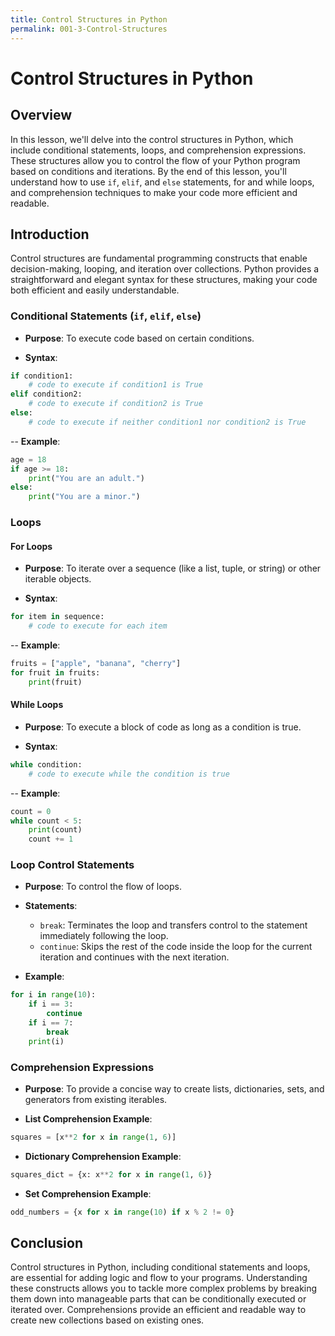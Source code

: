 ```yaml
---
title: Control Structures in Python
permalink: 001-3-Control-Structures
---
```


# Control Structures in Python

## Overview
In this lesson, we'll delve into the control structures in Python, which include conditional statements, loops, and comprehension expressions. These structures allow you to control the flow of your Python program based on conditions and iterations. By the end of this lesson, you'll understand how to use `if`, `elif`, and `else` statements, for and while loops, and comprehension techniques to make your code more efficient and readable.

## Introduction

Control structures are fundamental programming constructs that enable decision-making, looping, and iteration over collections. Python provides a straightforward and elegant syntax for these structures, making your code both efficient and easily understandable.

### Conditional Statements (`if`, `elif`, `else`)

- **Purpose**: To execute code based on certain conditions.

- **Syntax**:

```python
if condition1:
    # code to execute if condition1 is True
elif condition2:
    # code to execute if condition2 is True
else:
    # code to execute if neither condition1 nor condition2 is True
```

-- **Example**:

```python
age = 18
if age >= 18:
    print("You are an adult.")
else:
    print("You are a minor.")
```

### Loops

#### For Loops

- **Purpose**: To iterate over a sequence (like a list, tuple, or string) or other iterable objects.

- **Syntax**:

```python
for item in sequence:
    # code to execute for each item
```

-- **Example**:

```python
fruits = ["apple", "banana", "cherry"]
for fruit in fruits:
    print(fruit)
```

#### While Loops

- **Purpose**: To execute a block of code as long as a condition is true.

- **Syntax**:

```python
while condition:
    # code to execute while the condition is true
```

-- **Example**:

```python
count = 0
while count < 5:
    print(count)
    count += 1
```

### Loop Control Statements

- **Purpose**: To control the flow of loops.

- **Statements**:
  - `break`: Terminates the loop and transfers control to the statement immediately following the loop.
  - `continue`: Skips the rest of the code inside the loop for the current iteration and continues with the next iteration.

- **Example**:
    
```python
for i in range(10):
    if i == 3:
        continue
    if i == 7:
        break
    print(i)
```

### Comprehension Expressions

- **Purpose**: To provide a concise way to create lists, dictionaries, sets, and generators from existing iterables.

- **List Comprehension Example**:

```python
squares = [x**2 for x in range(1, 6)]
```

- **Dictionary Comprehension Example**:

```python
squares_dict = {x: x**2 for x in range(1, 6)}
```

- **Set Comprehension Example**:

```python
odd_numbers = {x for x in range(10) if x % 2 != 0}
```

## Conclusion

Control structures in Python, including conditional statements and loops, are essential for adding logic and flow to your programs. Understanding these constructs allows you to tackle more complex problems by breaking them down into manageable parts that can be conditionally executed or iterated over. Comprehensions provide an efficient and readable way to create new collections based on existing ones.